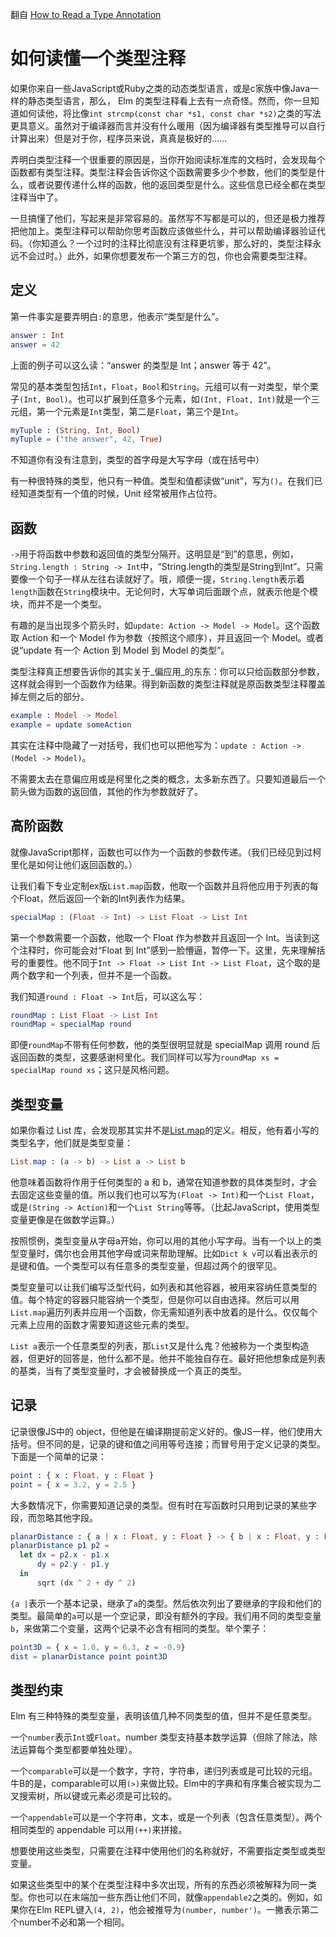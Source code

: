 翻自 [How to Read a Type Annotation](https://github.com/elm-guides/elm-for-js/blob/master/How%20to%20Read%20a%20Type%20Annotation.md)

# 如何读懂一个类型注释

如果你来自一些JavaScript或Ruby之类的动态类型语言，或是c家族中像Java一样的静态类型语言，那么， Elm 的类型注释看上去有一点奇怪。然而，你一旦知道如何读他，将比像`int strcmp(const char *s1, const char *s2)`之类的写法更具意义。虽然对于编译器而言并没有什么暖用（因为编译器有类型推导可以自行计算出来）但是对于你，程序员来说，真真是极好的……

弄明白类型注释一个很重要的原因是，当你开始阅读标准库的文档时，会发现每个函数都有类型注释。类型注释会告诉你这个函数需要多少个参数，他们的类型是什么，或者说要传递什么样的函数，他的返回类型是什么。这些信息已经全都在类型注释当中了。

一旦搞懂了他们，写起来是非常容易的。虽然写不写都是可以的，但还是极力推荐把他加上。类型注释可以帮助你思考函数应该做些什么，并可以帮助编译器验证代码。（你知道么？一个过时的注释比彻底没有注释更坑爹，那么好的，类型注释永远不会过时。）此外，如果你想要发布一个第三方的包，你也会需要类型注释。

## 定义

第一件事实是要弄明白`:`的意思，他表示“类型是什么”。

```elm
answer : Int
answer = 42
```

上面的例子可以这么读：“answer 的类型是 Int；answer 等于 42”。

常见的基本类型包括`Int`，`Float`，`Bool`和`String`。元组可以有一对类型，举个栗子`(Int, Bool)`。也可以扩展到任意多个元素，如`(Int, Float, Int)`就是一个三元组，第一个元素是`Int`类型，第二是`Float`，第三个是`Int`。

```elm
myTuple : (String, Int, Bool)
myTuple = ("the answer", 42, True)
```

不知道你有没有注意到，类型的首字母是大写字母（或在括号中）

有一种很特殊的类型，他只有一种值。类型和值都读做“unit”，写为`()`。在我们已经知道类型有一个值的时候，Unit 经常被用作占位符。

## 函数

`->`用于将函数中参数和返回值的类型分隔开。这明显是“到”的意思，例如，`String.length : String -> Int`中，“String.length的类型是String到Int”。只需要像一个句子一样从左往右读就好了。哦，顺便一提，`String.length`表示着`length`函数在`String`模块中。无论何时，大写单词后面跟个点，就表示他是个模块，而并不是一个类型。

有趣的是当出现多个箭头时，如`update: Action -> Model -> Model`。这个函数取 Action 和一个 Model 作为参数（按照这个顺序），并且返回一个 Model。或者说“update 有一个 Action 到 Model 到 Model 的类型”。

类型注释真正想要告诉你的其实关于_偏应用_的东东：你可以只给函数部分参数，这样就会得到一个函数作为结果。得到新函数的类型注释就是原函数类型注释覆盖掉左侧之后的部分。

```elm
example : Model -> Model
example = update someAction
```

其实在注释中隐藏了一对括号，我们也可以把他写为：`update : Action -> (Model -> Model)`。

不需要太去在意偏应用或是柯里化之类的概念，太多新东西了。只要知道最后一个箭头做为函数的返回值，其他的作为参数就好了。

## 高阶函数

就像JavaScript那样，函数也可以作为一个函数的参数传递。（我们已经见到过柯里化是如何让他们返回函数的。）

让我们看下专业定制ex版`List.map`函数，他取一个函数并且将他应用于列表的每个Float，然后返回一个新的Int列表作为结果。

```elm
specialMap : (Float -> Int) -> List Float -> List Int
```

第一个参数需要一个函数，他取一个 Float 作为参数并且返回一个 Int。当读到这个注释时，你可能会对“Float 到 Int”感到一脸懵逼，暂停一下。这里，先来理解括号的重要性。他不同于`Int -> Float -> List Int -> List Float`，这个取的是两个数字和一个列表，但并不是一个函数。

我们知道`round : Float -> Int`后，可以这么写：

```elm
roundMap : List Float -> List Int
roundMap = specialMap round
```

即便`roundMap`不带有任何参数，他的类型很明显就是 specialMap 调用 round 后返回函数的类型，这要感谢柯里化。我们同样可以写为`roundMap xs = specialMap round xs`；这只是风格问题。

## 类型变量

如果你看过 List 库，会发现那其实并不是[List.map](http://package.elm-lang.org/packages/elm-lang/core/latest/List#map)的定义。相反，他有着小写的类型名字，他们就是类型变量：

```elm
List.map : (a -> b) -> List a -> List b
```

他意味着函数将作用于任何类型的 a 和 b，通常在知道参数的具体类型时，才会去固定这些变量的值。所以我们也可以写为`(Float -> Int)`和一个`List Float`，或是`(String -> Action)`和一个`List String`等等。（比起JavaScript，使用类型变量更像是在做数学运算。）

按照惯例，类型变量从字母a开始，你可以用的其他小写字母。当有一个以上的类型变量时，偶尔也会用其他字母或词来帮助理解。比如`Dict k v`可以看出表示的是键和值。一个类型可以有任意多的类型变量，但超过两个的很罕见。

类型变量可以让我们编写泛型代码，如列表和其他容器，被用来容纳任意类型的值。每个特定的容器只能容纳一个类型，但是你可以自由选择。然后可以用`List.map`遍历列表并应用一个函数，你无需知道列表中放着的是什么。仅仅每个元素上应用的函数才需要知道这些元素的类型。

`List a`表示一个任意类型的列表，那`List`又是什么鬼？他被称为一个类型构造器，但更好的回答是，他什么都不是。他并不能独自存在。最好把他想象成是列表的基类，当有了类型变量时，才会被替换成一个真正的类型。

## 记录

记录很像JS中的 object，但他是在编译期提前定义好的。像JS一样，他们使用大括号。但不同的是，记录的键和值之间用等号连接；而冒号用于定义记录的类型。下面是一个简单的记录：

```elm
point : { x : Float, y : Float }
point = { x = 3.2, y = 2.5 }
```

大多数情况下，你需要知道记录的类型。但有时在写函数时只用到记录的某些字段，而忽略其他字段。

```elm
planarDistance : { a | x : Float, y : Float } -> { b | x : Float, y : Float } -> Float
planarDistance p1 p2 =
  let dx = p2.x - p1.x
      dy = p2.y - p1.y
  in
      sqrt (dx ^ 2 + dy ^ 2)
```

`{a |`表示一个基本记录，继承了`a`的类型。然后依次列出了要继承的字段和他们的类型。最简单的`a`可以是一个空记录，即没有额外的字段。我们用不同的类型变量`b`，来做第二个变量，这两个记录不必含有相同的类型。举个栗子：

```elm
point3D = { x = 1.0, y = 6.3, z = -0.9}
dist = planarDistance point point3D
```

## 类型约束

Elm 有三种特殊的类型变量，表明该值几种不同类型的值，但并不是任意类型。

一个`number`表示`Int`或`Float`。number 类型支持基本数学运算（但除了除法，除法运算每个类型都要单独处理）。

一个`comparable`可以是一个数字，字符，字符串，递归列表或是可比较的元组。牛B的是，comparable可以用`(>)`来做比较。Elm中的字典和有序集合被实现为二叉搜索树，所以键或元素必须是可比较的。

一个`appendable`可以是一个字符串，文本，或是一个列表（包含任意类型）。两个相同类型的 appendable 可以用`(++)`来拼接。

想要使用这些类型，只需要在注释中使用他们的名称就好，不需要指定类型或类型变量。

如果这些类型中的某个在类型注释中多次出现，所有的东西必须被解释为同一类型。你也可以在末端加一些东西让他们不同，就像`appendable2`之类的。例如，如果你在Elm REPL键入`(4, 2)`，他会被推导为`(number, number')`。一撇表示第二个number不必和第一个相同。
